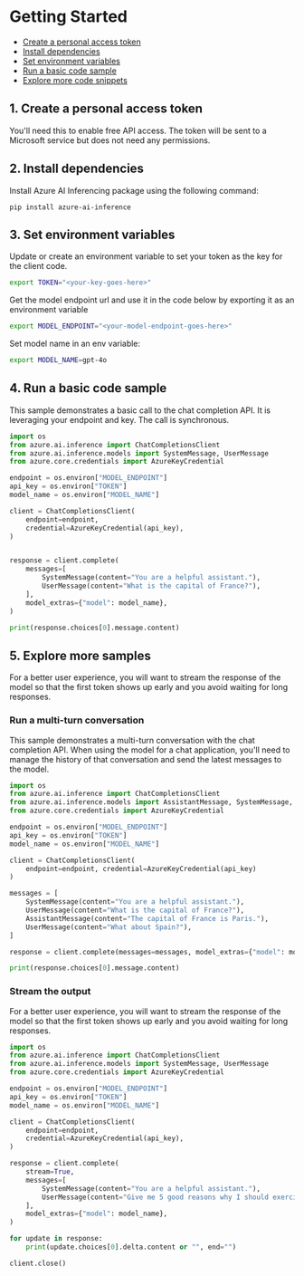 

# Getting Started

- [Create a personal access token](#create-a-personal-access-token)
- [Install dependencies](#install-depedencies)
- [Set environment variables](#set-environment-variables)
- [Run a basic code sample](#run-a-basic-code-sample)
- [Explore more code snippets](#explore-more-samples)

## 1. Create a personal access token

You'll need this to enable free API access. The token will be sent to a Microsoft service but does not need any permissions.

## 2. Install dependencies

Install Azure AI Inferencing package using the following command:

```
pip install azure-ai-inference
```

## 3. Set environment variables
Update or create an environment variable to set your token as the key for the client code.

```bash
export TOKEN="<your-key-goes-here>"

```
Get the model endpoint url and use it in the code below by exporting it as an environment variable

```bash
export MODEL_ENDPOINT="<your-model-endpoint-goes-here>"
```

Set model name in an env variable:

```bash
export MODEL_NAME=gpt-4o
```

## 4. Run a basic code sample

This sample demonstrates a basic call to the chat completion API.
It is leveraging your endpoint and key. The call is synchronous.


```python
import os
from azure.ai.inference import ChatCompletionsClient
from azure.ai.inference.models import SystemMessage, UserMessage
from azure.core.credentials import AzureKeyCredential

endpoint = os.environ["MODEL_ENDPOINT"]
api_key = os.environ["TOKEN"]
model_name = os.environ["MODEL_NAME"]

client = ChatCompletionsClient(
    endpoint=endpoint,
    credential=AzureKeyCredential(api_key),
)


response = client.complete(
    messages=[
        SystemMessage(content="You are a helpful assistant."),
        UserMessage(content="What is the capital of France?"),
    ],
    model_extras={"model": model_name},
)

print(response.choices[0].message.content)
```


## 5. Explore more samples

For a better user experience, you will want to stream the response
of the model so that the first token shows up early and you avoid waiting for long responses.


### Run a multi-turn conversation

This sample demonstrates a multi-turn conversation with the chat completion API.
When using the model for a chat application, you'll need to manage the history
of that conversation and send the latest messages to the model.


```python
import os
from azure.ai.inference import ChatCompletionsClient
from azure.ai.inference.models import AssistantMessage, SystemMessage, UserMessage
from azure.core.credentials import AzureKeyCredential

endpoint = os.environ["MODEL_ENDPOINT"]
api_key = os.environ["TOKEN"]
model_name = os.environ["MODEL_NAME"]

client = ChatCompletionsClient(
    endpoint=endpoint, credential=AzureKeyCredential(api_key)
)

messages = [
    SystemMessage(content="You are a helpful assistant."),
    UserMessage(content="What is the capital of France?"),
    AssistantMessage(content="The capital of France is Paris."),
    UserMessage(content="What about Spain?"),
]

response = client.complete(messages=messages, model_extras={"model": model_name})

print(response.choices[0].message.content)
```


### Stream the output

For a better user experience, you will want to stream the response
of the model so that the first token shows up early and you avoid waiting for long responses.


```python
import os
from azure.ai.inference import ChatCompletionsClient
from azure.ai.inference.models import SystemMessage, UserMessage
from azure.core.credentials import AzureKeyCredential

endpoint = os.environ["MODEL_ENDPOINT"]
api_key = os.environ["TOKEN"]
model_name = os.environ["MODEL_NAME"]

client = ChatCompletionsClient(
    endpoint=endpoint,
    credential=AzureKeyCredential(api_key),
)

response = client.complete(
    stream=True,
    messages=[
        SystemMessage(content="You are a helpful assistant."),
        UserMessage(content="Give me 5 good reasons why I should exercise every day."),
    ],
    model_extras={"model": model_name},
)

for update in response:
    print(update.choices[0].delta.content or "", end="")

client.close()
```

